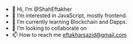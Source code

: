 - 👋 Hi, I’m @ShahEftakher
- 👀 I’m interested in JavaScript, mostly frontend.
- 🌱 I’m currently learning Blockchain and Dapps.
- 💞️ I’m looking to collaborate on 
- 📫 How to reach me eftakharsazid@gmail.com

<!---
ShahEftakher/ShahEftakher is a ✨ special ✨ repository because its `README.md` (this file) appears on your GitHub profile.
You can click the Preview link to take a look at your changes.
--->
